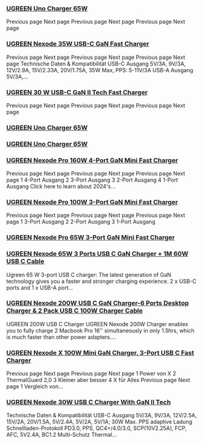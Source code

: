 ### [UGREEN Uno Charger 65W](https://eu.ugreen.com/products/ugreen-uno-65w-usb-c-gan-charger) ###

 Previous page Next page Previous page Next page Previous page Next page

### [UGREEN Nexode 35W USB-C GaN Fast Charger](https://eu.ugreen.com/products/ugreen-nexode-35w-usb-c-gan-fast-charger) ###

Previous page Next page Previous page Next page Previous page Next page Technische Daten & Kompatibilität USB-C Ausgang 5V/3A, 9V/3A, 12V/2.9A, 15V/2.33A, 20V/1.75A, 35W Max, PPS: 5-11V/3A USB-A Ausgang 5V/3A,...

### [UGREEN 30 W USB-C GaN II Tech Fast Charger](https://eu.ugreen.com/products/ugreen-30w-usb-c-ladegerat-gan-ii-tech-schnellladegerat) ###

 Previous page Next page Previous page Next page Previous page Next page

### [UGREEN Uno Charger 65W](https://eu.ugreen.com/products/nexode-rg-65w-charger-purple) ###

### [UGREEN Uno Charger 65W](https://eu.ugreen.com/products/nexode-rg-65w-charger-black) ###

### [UGREEN Nexode Pro 160W 4-Port GaN Mini Fast Charger](https://eu.ugreen.com/products/ugreen-nexode-pro-160w-gan-fast-charger) ###

Previous page Next page Previous page Next page Previous page Next page 1 4-Port Ausgang 2 3-Port Ausgang 3 2-Port Ausgang 4 1-Port Ausgang Click here to learn about 2024's...

### [UGREEN Nexode Pro 100W 3-Port GaN Mini Fast Charger](https://eu.ugreen.com/products/ugreen-nexode-pro-100w-gan-fast-charger) ###

 Previous page Next page Previous page Next page Previous page Next page 1 3-Port Ausgang 2 2-Port Ausgang 3 1-Port Ausgang

### [UGREEN Nexode Pro 65W 3-Port GaN Mini Fast Charger](https://eu.ugreen.com/products/nexode-pro-65w-3-port-gan-mini-fast-charger) ###

### [UGREEN Nexode 65W 3 Ports USB C GaN Charger + 1M 60W USB C Cable](https://eu.ugreen.com/products/ugreen-nexode-65w-usb-c-gan-charger-3-ports-wall-charger-1m-60w-usb-c-cable) ###

Ugreen 65 W 3-port USB C charger: The latest generation of GaN technology gives you a faster and stronger charging experience. 2 x USB-C ports and 1 x USB-A port...

### [UGREEN Nexode 200W USB C GaN Charger-6 Ports Desktop Charger & 2 Pack USB C 100W Charger Cable](https://eu.ugreen.com/products/ugreen-nexode-200w-usb-c-gan-charger-6-ports-desktop-charger-2-pack-usb-c-100w-charger-cable) ###

UGREEN 200W USB C Charger UGREEN Nexode 200W Charger enables you to fully charge 2 Macbook Pro 16'' simultaneously in only 1.5hrs, which is much faster than other power adapters....

### [UGREEN Nexode X 100W Mini GaN Charger, 3-Port USB C Fast Charger](https://eu.ugreen.com/products/ugreen-nexode-x-100w-mini-gan-charger) ###

Previous page Next page Previous page Next page 1 Power von X 2 ThermalGuard 2,0 3 Kleiner aber besser 4 X für Alles Previous page Next page 1 Vergleich von...

### [UGREEN Nexode 30W USB C Charger With GaN II Tech](https://eu.ugreen.com/products/ugreen-nexode-30w-usb-c-ladegerat-mini-usb-c-netzteil-gan-ii-tech-adapter-kompatibel-mit-macbook-air-iphone-14-pro-max-14-plus-13-12-galaxy-s22-s21-fe-ipad-pro-tab-s8-a8-pixel-7-airpods) ###

Technische Daten & Kompatibilität USB-C Ausgang 5V/3A, 9V/3A, 12V/2.5A, 15V/2A, 20V/1.5A, 5V/2.4A, 5V/2A, 5V/1A; 30W Max. PPS adaptive Ladung Schnellladen-Protokoll PD3.0, PPS, QC4+/4.0/3.0, SCP(10V2.25A), FCP, AFC, 5V2.4A, BC1.2 Multi-Schutz Thermal...
